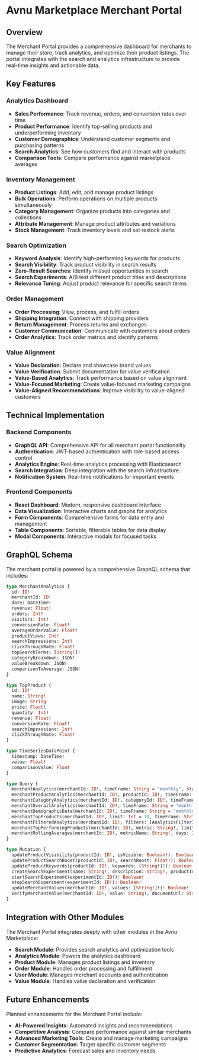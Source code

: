 # Avnu Marketplace Merchant Portal

## Overview

The Merchant Portal provides a comprehensive dashboard for merchants to manage their store, track analytics, and optimize their product listings. The portal integrates with the search and analytics infrastructure to provide real-time insights and actionable data.

## Key Features

### Analytics Dashboard

- **Sales Performance**: Track revenue, orders, and conversion rates over time
- **Product Performance**: Identify top-selling products and underperforming inventory
- **Customer Demographics**: Understand customer segments and purchasing patterns
- **Search Analytics**: See how customers find and interact with products
- **Comparison Tools**: Compare performance against marketplace averages

### Inventory Management

- **Product Listings**: Add, edit, and manage product listings
- **Bulk Operations**: Perform operations on multiple products simultaneously
- **Category Management**: Organize products into categories and collections
- **Attribute Management**: Manage product attributes and variations
- **Stock Management**: Track inventory levels and set restock alerts

### Search Optimization

- **Keyword Analysis**: Identify high-performing keywords for products
- **Search Visibility**: Track product visibility in search results
- **Zero-Result Searches**: Identify missed opportunities in search
- **Search Experiments**: A/B test different product titles and descriptions
- **Relevance Tuning**: Adjust product relevance for specific search terms

### Order Management

- **Order Processing**: View, process, and fulfill orders
- **Shipping Integration**: Connect with shipping providers
- **Return Management**: Process returns and exchanges
- **Customer Communication**: Communicate with customers about orders
- **Order Analytics**: Track order metrics and identify patterns

### Value Alignment

- **Value Declaration**: Declare and showcase brand values
- **Value Verification**: Submit documentation for value verification
- **Value-Based Analytics**: Track performance based on value alignment
- **Value-Focused Marketing**: Create value-focused marketing campaigns
- **Value-Aligned Recommendations**: Improve visibility to value-aligned customers

## Technical Implementation

### Backend Components

- **GraphQL API**: Comprehensive API for all merchant portal functionality
- **Authentication**: JWT-based authentication with role-based access control
- **Analytics Engine**: Real-time analytics processing with Elasticsearch
- **Search Integration**: Deep integration with the search infrastructure
- **Notification System**: Real-time notifications for important events

### Frontend Components

- **React Dashboard**: Modern, responsive dashboard interface
- **Data Visualization**: Interactive charts and graphs for analytics
- **Form Components**: Comprehensive forms for data entry and management
- **Table Components**: Sortable, filterable tables for data display
- **Modal Components**: Interactive modals for focused tasks

## GraphQL Schema

The merchant portal is powered by a comprehensive GraphQL schema that includes:

```graphql
type MerchantAnalytics {
  id: ID!
  merchantId: ID!
  date: DateTime!
  revenue: Float!
  orders: Int!
  visitors: Int!
  conversionRate: Float!
  averageOrderValue: Float!
  productViews: Int!
  searchImpressions: Int!
  clickThroughRate: Float!
  topSearchTerms: [String!]!
  categoryBreakdown: JSON!
  valueBreakdown: JSON!
  comparisonToAverage: JSON!
}

type TopProduct {
  id: ID!
  name: String!
  image: String
  price: Float!
  quantity: Int!
  revenue: Float!
  conversionRate: Float!
  searchImpressions: Int!
  clickThroughRate: Float!
}

type TimeSeriesDataPoint {
  timestamp: DateTime!
  value: Float!
  comparisonValue: Float
}

type Query {
  merchantAnalytics(merchantId: ID!, timeFrame: String = "monthly", startDate: DateTime, endDate: DateTime, productId: ID, categoryId: ID): [MerchantAnalytics!]!
  merchantProductAnalytics(merchantId: ID!, productId: ID!, timeFrame: String = "monthly", startDate: DateTime, endDate: DateTime): [MerchantAnalytics!]!
  merchantCategoryAnalytics(merchantId: ID!, categoryId: ID!, timeFrame: String = "monthly", startDate: DateTime, endDate: DateTime): [MerchantAnalytics!]!
  merchantOverallAnalytics(merchantId: ID!, timeFrame: String = "monthly", startDate: DateTime, endDate: DateTime): [MerchantAnalytics!]!
  merchantDemographicData(merchantId: ID!, timeFrame: String = "monthly"): JSON!
  merchantTopProducts(merchantId: ID!, limit: Int = 10, timeFrame: String = "monthly"): [TopProduct!]!
  merchantFilteredAnalytics(merchantId: ID!, filters: [AnalyticsFilterInput!]!, timeFrame: String = "monthly", startDate: DateTime, endDate: DateTime): [MerchantAnalytics!]!
  merchantTopPerformingProducts(merchantId: ID!, metric: String!, limit: Int = 10, timeFrame: String = "monthly", startDate: DateTime, endDate: DateTime): [TopProduct!]!
  merchantRollingAverages(merchantId: ID!, metricName: String!, days: Int = 7, timeFrame: String, startDate: DateTime, endDate: DateTime): [TimeSeriesDataPoint!]!
}

type Mutation {
  updateProductVisibility(productId: ID!, isVisible: Boolean!): Boolean!
  updateProductSearchBoost(productId: ID!, searchBoost: Float!): Boolean!
  updateProductKeywords(productId: ID!, keywords: [String!]!): Boolean!
  createSearchExperiment(name: String!, description: String!, productIds: [ID!]!, variants: [ExperimentVariantInput!]!): ID!
  startSearchExperiment(experimentId: ID!): Boolean!
  stopSearchExperiment(experimentId: ID!): Boolean!
  updateMerchantValues(merchantId: ID!, values: [String!]!): Boolean!
  verifyMerchantValue(merchantId: ID!, value: String!, documentUrl: String!): Boolean!
}
```

## Integration with Other Modules

The Merchant Portal integrates deeply with other modules in the Avnu Marketplace:

- **Search Module**: Provides search analytics and optimization tools
- **Analytics Module**: Powers the analytics dashboard
- **Product Module**: Manages product listings and inventory
- **Order Module**: Handles order processing and fulfillment
- **User Module**: Manages merchant accounts and authentication
- **Value Module**: Handles value declaration and verification

## Future Enhancements

Planned enhancements for the Merchant Portal include:

- **AI-Powered Insights**: Automated insights and recommendations
- **Competitive Analysis**: Compare performance against similar merchants
- **Advanced Marketing Tools**: Create and manage marketing campaigns
- **Customer Segmentation**: Target specific customer segments
- **Predictive Analytics**: Forecast sales and inventory needs
